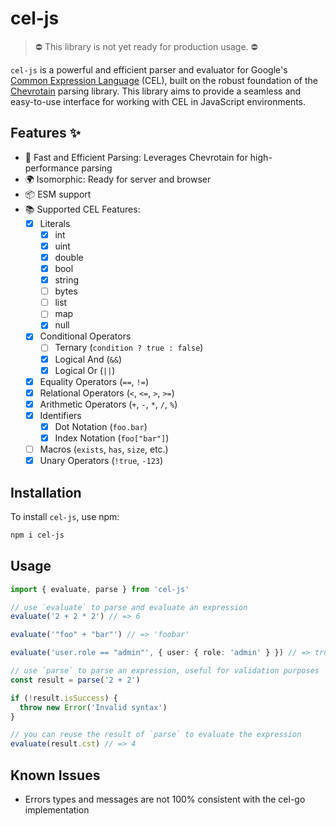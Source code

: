# cel-js

> ⛔ This library is not yet ready for production usage. ⛔

`cel-js` is a powerful and efficient parser and evaluator for Google's [Common Expression Language](https://github.com/google/cel-spec) (CEL), built on the robust foundation of the [Chevrotain](https://chevrotain.io/docs/) parsing library. This library aims to provide a seamless and easy-to-use interface for working with CEL in JavaScript environments.

## Features ✨

- 🚀 Fast and Efficient Parsing: Leverages Chevrotain for high-performance parsing
- 🌍 Isomorphic: Ready for server and browser
- 📦 ESM support
- 📚 Supported CEL Features:
  - [x] Literals
    - [x] int
    - [x] uint
    - [x] double
    - [x] bool
    - [x] string
    - [ ] bytes
    - [ ] list
    - [ ] map
    - [x] null 
  - [x] Conditional Operators
    - [ ] Ternary (`condition ? true : false`)
    - [x] Logical And (`&&`)
    - [x] Logical Or (`||`)
  - [x] Equality Operators (`==`, `!=`)
  - [x] Relational Operators (`<`, `<=`, `>`, `>=`)
  - [x] Arithmetic Operators (`+`, `-`, `*`, `/`, `%`)
  - [x] Identifiers
    - [x] Dot Notation (`foo.bar`)
    - [x] Index Notation (`foo["bar"]`)
  - [ ] Macros (`exists`, `has`, `size`, etc.)
  - [x] Unary Operators (`!true`, `-123`)

## Installation

To install `cel-js`, use npm:

```bash
npm i cel-js
```

## Usage

```ts
import { evaluate, parse } from 'cel-js'

// use `evaluate` to parse and evaluate an expression
evaluate('2 + 2 * 2') // => 6

evaluate('"foo" + "bar"') // => 'foobar'

evaluate('user.role == "admin"', { user: { role: 'admin' } }) // => true

// use `parse` to parse an expression, useful for validation purposes
const result = parse('2 + 2')

if (!result.isSuccess) {
  throw new Error('Invalid syntax')
}

// you can reuse the result of `parse` to evaluate the expression
evaluate(result.cst) // => 4
```

## Known Issues

- Errors types and messages are not 100% consistent with the cel-go implementation

```

```
